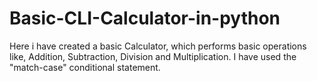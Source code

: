 # Basic-CLI-Calculator-in-python
Here i have created a basic Calculator, which performs basic operations like, Addition, Subtraction, Division and Multiplication. I have used the "match-case" conditional statement.
